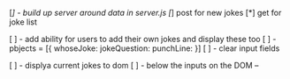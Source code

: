 [*] - build up server around data in server.js
  [*] post for new jokes
  [*] get for joke list

[ ] - add ability for users to add their own jokes and display these too
  [ ] - pbjects = [{
    whoseJoke:
    jokeQuestion:
    punchLine:
  }]
  [ ] - clear input fields

[ ] - displya current jokes to dom
  [ ] - below the inputs on the DOM
  –
